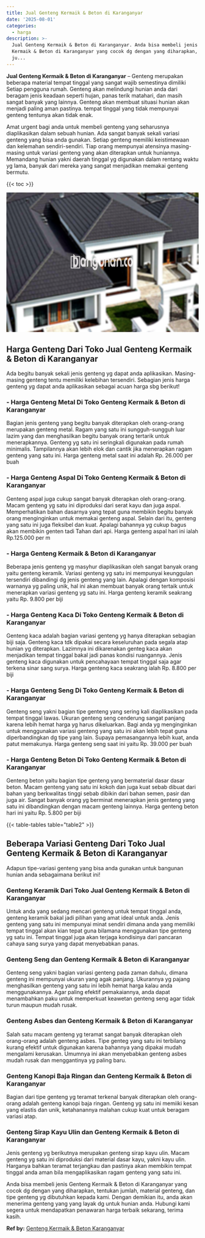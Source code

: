 ```yaml
---
title: Jual Genteng Kermaik & Beton di Karanganyar
date: '2025-08-01'
categories:
  - harga
description: >-
  Jual Genteng Kermaik & Beton di Karanganyar. Anda bisa membeli jenis Genteng
  Kermaik & Beton di Karanganyar yang cocok dg dengan yang diharapkan, tentukan
  ju...
---
```


**Jual Genteng Kermaik & Beton di Karanganyar** – Genteng merupakan beberapa material tempat tinggal yang sangat wajib semestinya dimiliki Setiap pengguna rumah. Genteng akan melindungi hunian anda dari beragam jenis keadaan seperti hujan, panas terik matahari, dan masih sangat banyak yang lainnya. Genteng akan membuat situasi hunian akan menjadi paling aman pastinya. tempat tinggal yang tidak mempunyai genteng tentunya akan tidak enak.

Amat urgent bagi anda untuk membeli genteng yang seharusnya diaplikasikan dalam sebuah hunian. Ada sangat banyak sekali variasi genteng yang bisa anda gunakan. Setiap genteng memiliki keistimewaan dan kelemahan sendiri-sendiri. Tiap orang mempunyai atensinya masing-masing untuk variasi genteng yang akan diterapkan untuk huniannya. Memandang hunian yakni daerah tinggal yg digunakan dalam rentang waktu yg lama, banyak dari mereka yang sangat menjadikan memakai genteng bermutu.

{{< toc >}}

![Jual Genteng Kermaik & Beton di Karanganyar](/images/genteng-minimalis-murah20.png)

## Harga Genteng Dari Toko Jual Genteng Kermaik & Beton di Karanganyar

Ada begitu banyak sekali jenis genteng yg dapat anda aplikasikan. Masing-masing genteng tentu memiliki kelebihan tersendiri. Sebagian jenis harga genteng yg dapat anda aplikasikan sebagai acuan harga sbg berikut!

### \- Harga Genteng Metal Di Toko Genteng Kermaik & Beton di Karanganyar

Bagian jenis genteng yang begitu banyak diterapkan oleh orang-orang merupakan genteng metal. Ragam yang satu ini sungguh-sungguh luar lazim yang dan menghasilkan begitu banyak orang tertarik untuk menerapkannya. Genteng yg satu ini seringkali digunakan pada rumah minimalis. Tampilannya akan lebih elok dan cantik jika menerapkan ragam genteng yang satu ini. Harga genteng metal saat ini adalah Rp. 26.000 per buah

### \- Harga Genteng Aspal Di Toko Genteng Kermaik & Beton di Karanganyar

Genteng aspal juga cukup sangat banyak diterapkan oleh orang-orang. Macam genteng yg satu ini diproduksi dari serat kayu dan juga aspal. Memperhatikan bahan dasarnya yang tepat guna membikin begitu banyak orang menginginkan untuk memakai genteng aspal. Selain dari itu, genteng yang satu ini juga fleksibel dan kuat. Apalagi bahannya yg cukup bagus akan membikin genten tadi Tahan dari api. Harga genteng aspal hari ini ialah Rp.125.000 per m

### \- Harga Genteng Kermaik & Beton di Karanganyar

Beberapa jenis genteng yg masyhur diaplikasikan oleh sangat banyak orang yaitu genteng keramik. Variasi genteng yg satu ini mempunyai keunggulan tersendiri dibandingi dg jenis genteng yang lain. Apalagi dengan komposisi warnanya yg paling unik, hal ini akan membuat banyak orang tertaik untuk menerapkan variasi genteng yg satu ini. Harga genteng keramik seakrang yaitu Rp. 9.800 per biji

### \- Harga Genteng Kaca Di Toko Genteng Kermaik & Beton di Karanganyar

Genteng kaca adalah bagian variasi genteng yg hanya diterapkan sebagian biji saja. Genteng kaca tdk dipakai secara keseluruhan pada segala atap hunian yg diterapkan. Lazimnya ini dikarenakan genteg kaca akan menjadikan tempat tinggal bakal jadi panas kondisi ruangannya. Jenis genteng kaca digunakan untuk pencahayaan tempat tinggal saja agar terkena sinar sang surya. Harga genteng kaca seakrang ialah Rp. 8.800 per biji

### \- Harga Genteng Seng Di Toko Genteng Kermaik & Beton di Karanganyar

Genteng seng yakni bagian tipe genteng yang sering kali diaplikasikan pada tempat tinggal lawas. Ukuran genteng seng cenderung sangat panjang karena lebih hemat harga yg harus dikeluarkan. Bagi anda yg menginginkan untuk menggunakan variasi genteng yang satu ini akan lebih tepat guna diperbandingkan dg tipe yang lain. Supaya pemasangannya lebih kuat, anda patut memakunya. Harga genteng seng saat ini yaitu Rp. 39.000 per buah

### \- Harga Genteng Beton Di Toko Genteng Kermaik & Beton di Karanganyar

Genteng beton yaitu bagian tipe genteng yang bermaterial dasar dasar beton. Macam genteng yang satu ini kokoh dan juga kuat sebab dibuat dari bahan yang berkwalitas tinggi sebab dibikin dari bahan semen, pasir dan juga air. Sangat banyak orang yg berminat menerapkan jenis genteng yang satu ini dibandingkan dengan macam genteng lainnya. Harga genteng beton hari ini yaitu Rp. 5.800 per biji

{{< table-tables table="table2" >}}

## Beberapa Variasi Genteng Dari Toko Jual Genteng Kermaik & Beton di Karanganyar

Adapun tipe-variasi genteng yang bisa anda gunakan untuk bangunan hunian anda sebagaimana berikut ini!

### Genteng Keramik Dari Toko Jual Genteng Kermaik & Beton di Karanganyar

Untuk anda yang sedang mencari genteng untuk tempat tinggal anda, genteng keramik bakal jadi pilihan yang amat ideal untuk anda. Jenis genteng yang satu ini mempunyai minat sendiri dimana anda yang memiliki tempat tinggal akan kian tepat guna bilamana menggunakan tipe genteng yg satu ini. Tempat tinggal juga akan terjaga kondisinya dari pancaran cahaya sang surya yang dapat menyebabkan panas.

### Genteng Seng dan Genteng Kermaik & Beton di Karanganyar

Genteng seng yakni bagian variasi genteng pada zaman dahulu, dimana genteng ini mempunyai ukuran yang agak panjang. Ukurannya yg pajang menghasilkan genteng yang satu ini lebih hemat harga kalau anda menggunakannya. Agar paling efektif pemakaiannya, anda dapat menambahkan paku untuk memperkuat keawetan genteng seng agar tidak turun maupun mudah rusak.

### Genteng Asbes dan Genteng Kermaik & Beton di Karanganyar

Salah satu macam genteng yg teramat sangat banyak diterapkan oleh orang-orang adalah genteng asbes. Tipe genteg yang satu ini terbilang kurang efektif untuk digunakan karena bahannya yang dipakai mudah mengalami kerusakan. Umumnya ini akan menyebabkan genteng asbes mudah rusak dan menggantinya yg paling baru.

### Genteng Kanopi Baja Ringan dan Genteng Kermaik & Beton di Karanganyar

Bagian dari tipe genteng yg teramat terkenal banyak diterapkan oleh orang-orang adalah genteng kanopi baja ringan. Genteng yg satu ini memiiki kesan yang elastis dan unik, ketahanannya malahan cukup kuat untuk beragam variasi atap.

### Genteng Sirap Kayu Ulin dan Genteng Kermaik & Beton di Karanganyar

Jenis genteng yg berikutnya merupakan genteng sirap kayu ulin. Macam genteng yg satu ini diproduksi dari material dasar kayu, yakni kayu ulin. Harganya bahkan teramat terjangkau dan pastinya akan membikin tempat tinggal anda aman bila mengaplikasikan ragam genteng yang satu ini.

Anda bisa membeli jenis Genteng Kermaik & Beton di Karanganyar yang cocok dg dengan yang diharapkan, tentukan jumlah, material genteng, dan tipe genteng yg dibutuhkan kepada kami. Dengan demikian itu, anda akan menerima genteng yang yang layak dg untuk hunian anda. Hubungi kami segera untuk mendapatkan penawaran harga terbaik sekarang, terima kasih.

**Ref by:**  [Genteng Kermaik & Beton  Karanganyar](https://id.wikipedia.org/wiki/Genteng)
